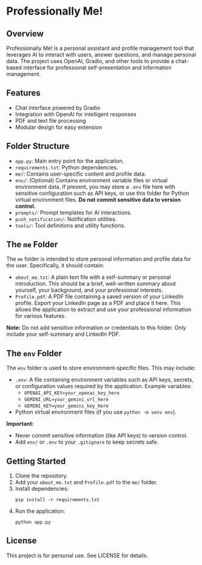 # Professionally Me!

## Overview
Professionally Me! is a personal assistant and profile management tool that leverages AI to interact with users, answer questions, and manage personal data. The project uses OpenAI, Gradio, and other tools to provide a chat-based interface for professional self-presentation and information management.

## Features
- Chat interface powered by Gradio
- Integration with OpenAI for intelligent responses
- PDF and text file processing
- Modular design for easy extension


## Folder Structure
- `app.py`: Main entry point for the application.
- `requirements.txt`: Python dependencies.
- `me/`: Contains user-specific content and profile data.
- `env/`: (Optional) Contains environment variable files or virtual environment data. If present, you may store a `.env` file here with sensitive configuration such as API keys, or use this folder for Python virtual environment files. **Do not commit sensitive data to version control.**
- `prompts/`: Prompt templates for AI interactions.
- `push_notification/`: Notification utilities.
- `tools/`: Tool definitions and utility functions.


## The `me` Folder
The `me` folder is intended to store personal information and profile data for the user. Specifically, it should contain:

- `about_me.txt`: A plain text file with a self-summary or personal introduction. This should be a brief, well-written summary about yourself, your background, and your professional interests.
- `Profile.pdf`: A PDF file containing a saved version of your LinkedIn profile. Export your LinkedIn page as a PDF and place it here. This allows the application to extract and use your professional information for various features.

**Note:** Do not add sensitive information or credentials to this folder. Only include your self-summary and LinkedIn PDF.

## The `env` Folder
The `env` folder is used to store environment-specific files. This may include:

- `.env`: A file containing environment variables such as API keys, secrets, or configuration values required by the application. Example variables:
  - `OPENAI_API_KEY=your_openai_key_here`
  - `GEMINI_URL=your_gemini_url_here`
  - `GEMINI_KEY=your_gemini_key_here`
- Python virtual environment files (if you use `python -m venv env`).

**Important:**
- Never commit sensitive information (like API keys) to version control.
- Add `env/` or `.env` to your `.gitignore` to keep secrets safe.

## Getting Started
1. Clone the repository.
2. Add your `about_me.txt` and `Profile.pdf` to the `me/` folder.
3. Install dependencies:
   ```
   pip install -r requirements.txt
   ```
4. Run the application:
   ```
   python app.py
   ```

## License
This project is for personal use. See LICENSE for details.
